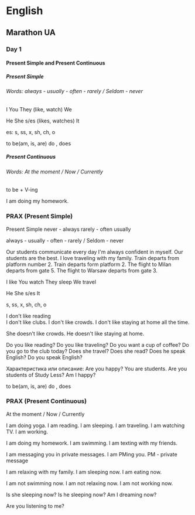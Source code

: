 ﻿# English
## Marathon UA
### Day 1

#### Present Simple and Present Continuous

##### Present Simple
###### Words:  always - usually - often - rarely / Seldom - never

I 
You 
They  (like, watch)
We 

He 
She  s/es (likes, watches)
It

es:
s, ss, x, sh, ch, o

to be(am, is, are)
do , does 

##### Present Continuous
###### Words: At the moment / Now / Currently

to be + V-ing 

I am doing my homework.

### PRAX (Present Simple)

Present Simple
never  -  always
rarely - often
usually 

always - usually - often - rarely / Seldom - never

Our students communicate every day
I'm always confident in myself.
Our students are the best.
I love traveling with my family.
Train departs from platform number 2.
Train departs form platform 2.
The flight to Milan departs from gate 5.
The flight to Warsaw departs from gate 3.

I like
You watch
They sleep
We travel

He 
She  s/es 
It

s, ss, x, sh, ch, o

I don't like reading    
I don't like clubs.
I don't like crowds.
I don't like staying at home all the time.

She doesn't like crowds.
He doesn't like staying at home.


Do you like reading?
Do you like traveling?
Do you want a cup of coffee?
Do you go to the club today?
Does she travel?
Does she read?
Does he speak English?
Do you speak English?

Характеристика или описание:
Are you happy?
You are students.
Are you students of Study Less?
Am I happy?

to be(am, is, are)
do , does 

### PRAX (Present Continuous)

At the moment / Now / Currently

I am doing yoga.
I am reading.
I am sleeping.
I am traveling.
I am watching TV.
I am working.

I am doing my homework.
I am swimming.
I am texting with my friends.

I am messaging you in private messages.
I am PMing you.
PM - private message

I am relaxing with my family.
I am sleeping now.
I am eating now.


I am not swimming now.
I am not relaxing now.
I am not working now.

Is she sleeping now?
Is he sleeping now?
Am I dreaming now?

Are you listening to me?


